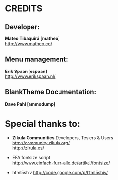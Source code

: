 
# CREDITS

## Developer:
**Mateo Tibaquirá [matheo]**  
http://www.matheo.co/

## Menu management:
**Erik Spaan [espaan]**  
http://www.erikspaan.nl/

## BlankTheme Documentation:
**Dave Pahl [ammodump]**  


# Special thanks to:

* **Zikula Communities**
  Developers, Testers & Users  
  http://community.zikula.org/  
  http://zikula.es/

* EFA fontsize script  
  http://www.einfach-fuer-alle.de/artikel/fontsize/

* html5shiv
  http://code.google.com/p/html5shiv/
